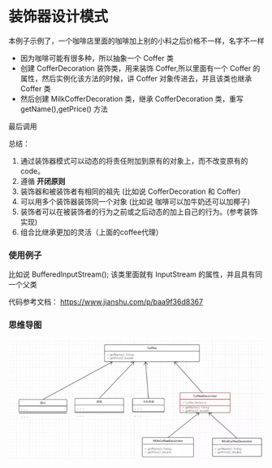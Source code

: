 # 装饰器设计模式
本例子示例了，一个咖啡店里面的咖啡加上别的小料之后价格不一样，名字不一样

* 因为咖啡可能有很多种，所以抽象一个 Coffer 类
* 创建 CofferDecoration 装饰类，用来装饰 Coffer,所以里面有一个 Coffer 的属性，然后实例化该方法的时候，讲 Coffer 对象传进去，并且该类也继承 Coffer 类
* 然后创建 MilkCofferDecoration 类，继承 CofferDecoration 类，重写 getName(),getPrice() 方法

最后调用

总结：
1. 通过装饰器模式可以动态的将责任附加到原有的对象上，而不改变原有的code。
2. 遵循 **开闭原则** 
3. 装饰器和被装饰者有相同的祖先 (比如说 CofferDecoration 和 Coffer)
4. 可以用多个装饰器装饰同一个对象 (比如说 咖啡可以加牛奶还可以加椰子)
5. 装饰者可以在被装饰者的行为之前或之后动态的加上自己的行为。(参考装饰实现)
6. 组合比继承更加的灵活（上面的coffee代理）

### 使用例子
比如说 BufferedInputStream();
该类里面就有 InputStream 的属性，并且具有同一个父类

代码参考文档： https://www.jianshu.com/p/baa9f36d8367


### 思维导图
![思维导图](装饰器模式.jpg)